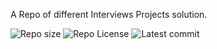 A Repo of different Interviews Projects solution.

![Repo size](https://img.shields.io/github/repo-size/Azubuikeleo13/alx-interview)
![Repo License](https://img.shields.io/github/license/Azubuikeleo13/alx-interview.svg)
![Latest commit](https://img.shields.io/github/last-commit/Azubuikeleo13/alx-interview/main?style=round-square)

